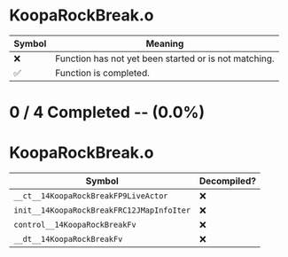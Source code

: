 # KoopaRockBreak.o
| Symbol | Meaning 
| ------------- | ------------- 
| :x: | Function has not yet been started or is not matching. 
| :white_check_mark: | Function is completed. 


# 0 / 4 Completed -- (0.0%)
# KoopaRockBreak.o
| Symbol | Decompiled? |
| ------------- | ------------- |
| `__ct__14KoopaRockBreakFP9LiveActor` | :x: |
| `init__14KoopaRockBreakFRC12JMapInfoIter` | :x: |
| `control__14KoopaRockBreakFv` | :x: |
| `__dt__14KoopaRockBreakFv` | :x: |
